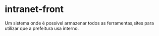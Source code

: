 # intranet-front

Um sistema onde é possível armazenar todos as ferramentas,sites para utilizar que a prefeitura usa interno.
